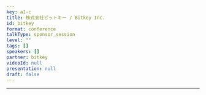 ```yaml
---
key: a1-c
title: 株式会社ビットキー / Bitkey Inc.
id: bitkey
format: conference
talkType: sponsor_session
level: ""
tags: []
speakers: []
partner: bitkey
videoId: null
presentation: null
draft: false
---
```


---
